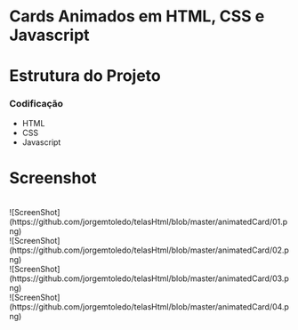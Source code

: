# Cards Animados em HTML, CSS e Javascript

# Estrutura do Projeto

<h3>Codificação</h3>
<ul>
  <li>HTML</li>
  <li>CSS</li>
  <li>Javascript</li>
</ul>

# Screenshot

<br>
![ScreenShot](https://github.com/jorgemtoledo/telasHtml/blob/master/animatedCard/01.png)
<br>
![ScreenShot](https://github.com/jorgemtoledo/telasHtml/blob/master/animatedCard/02.png)
<br>
![ScreenShot](https://github.com/jorgemtoledo/telasHtml/blob/master/animatedCard/03.png)
<br>
![ScreenShot](https://github.com/jorgemtoledo/telasHtml/blob/master/animatedCard/04.png)